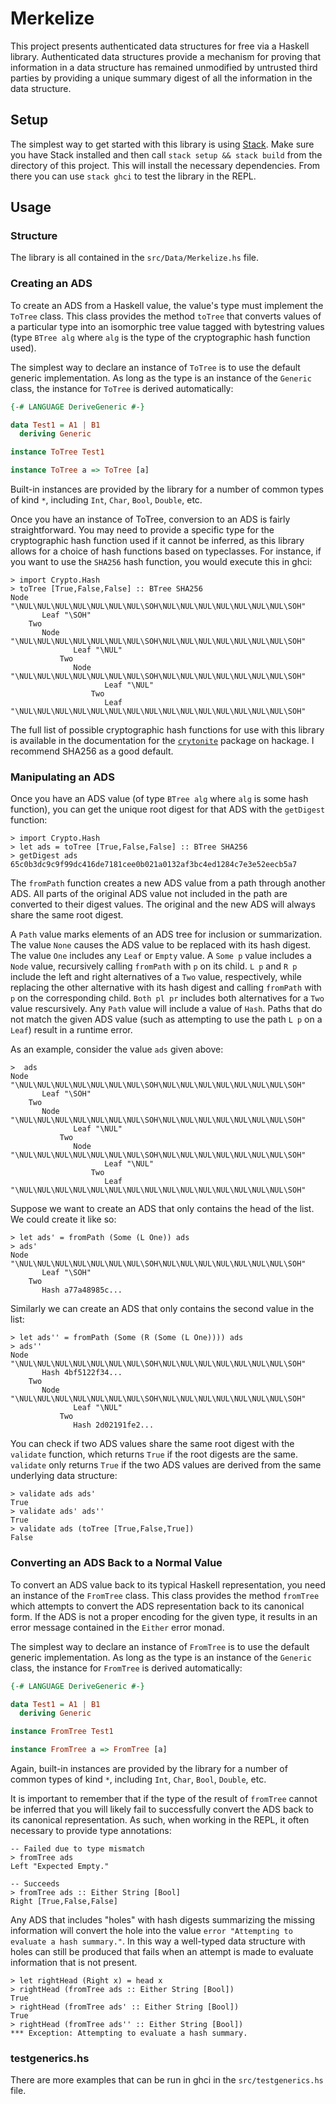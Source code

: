 # Merkelize

This project presents authenticated data structures for free via a Haskell library.
Authenticated data structures provide a mechanism for proving that information
in a data structure has remained unmodified by untrusted third parties by providing
a unique summary digest of all the information in the data structure.

## Setup

The simplest way to get started with this library is using [Stack](https://docs.haskellstack.org/en/stable/README/).
Make sure you have Stack installed and then call `stack setup && stack build`
from the directory of this project. This will install the necessary dependencies.
From there you can use `stack ghci` to test the library in the REPL.

## Usage

### Structure

The library is all contained in the `src/Data/Merkelize.hs` file.

### Creating an ADS

To create an ADS from a Haskell value, the value's type must implement the `ToTree`
class. This class provides the method `toTree` that converts values of a particular
type into an isomorphic tree value tagged with bytestring values (type `BTree alg`
where `alg` is the type of the cryptographic hash function used).

The simplest way to declare an instance of `ToTree` is to use the default generic
implementation. As long as the type is an instance of the `Generic` class, the
instance for `ToTree` is derived automatically:

```haskell
{-# LANGUAGE DeriveGeneric #-}

data Test1 = A1 | B1
  deriving Generic

instance ToTree Test1

instance ToTree a => ToTree [a]
```

Built-in instances are provided by the library for a number of common types
of kind `*`, including `Int`, `Char`, `Bool`, `Double`, etc.

Once you have an instance of ToTree, conversion to an ADS is fairly straightforward.
You may need to provide a specific type for the cryptographic hash function used
if it cannot be inferred, as this library allows for a choice of hash functions
based on typeclasses. For instance, if you want to use the `SHA256` hash function,
you would execute this in ghci:

```
> import Crypto.Hash
> toTree [True,False,False] :: BTree SHA256
Node "\NUL\NUL\NUL\NUL\NUL\NUL\NUL\SOH\NUL\NUL\NUL\NUL\NUL\NUL\NUL\SOH"
       Leaf "\SOH"
    Two
       Node "\NUL\NUL\NUL\NUL\NUL\NUL\NUL\SOH\NUL\NUL\NUL\NUL\NUL\NUL\NUL\SOH"
              Leaf "\NUL"
           Two
              Node "\NUL\NUL\NUL\NUL\NUL\NUL\NUL\SOH\NUL\NUL\NUL\NUL\NUL\NUL\NUL\SOH"
                     Leaf "\NUL"
                  Two
                     Leaf "\NUL\NUL\NUL\NUL\NUL\NUL\NUL\NUL\NUL\NUL\NUL\NUL\NUL\NUL\NUL\SOH"
```

The full list of possible cryptographic hash functions for use with this library
is available in the documentation for the
[`crytonite`](https://hackage.haskell.org/package/cryptonite-0.23/docs/Crypto-Hash-Algorithms.html)
package on hackage. I recommend SHA256 as a good default.

### Manipulating an ADS

Once you have an ADS value (of type `BTree alg` where `alg` is some hash function),
you can get the unique root digest for that ADS with the `getDigest` function:

```
> import Crypto.Hash
> let ads = toTree [True,False,False] :: BTree SHA256
> getDigest ads
65c0b3dc9c9f99dc416de7181cee0b021a0132af3bc4ed1284c7e3e52eecb5a7
```

The `fromPath` function creates a new ADS value from a path through another ADS.
All parts of the original ADS value not included in the path are converted to
their digest values. The original and the new ADS will always share the
same root digest.

A `Path` value marks elements of an ADS tree for inclusion or summarization. The
value `None` causes the ADS value to be replaced with its hash digest. The value
`One` includes any `Leaf` or `Empty` value. A `Some p` value includes a `Node` value,
recursively calling `fromPath` with `p` on its child. `L p` and `R p` include the left
and right alternatives of a `Two` value, respectively, while replacing the other
alternative with its hash digest and calling `fromPath` with `p` on the corresponding
child. `Both pl pr` includes both alternatives for a `Two` value rescursively.
Any `Path` value will include a value of `Hash`. Paths that do not match the given
ADS value (such as attempting to use the path `L p` on a `Leaf`) result in a runtime
error.

As an example, consider the value `ads` given above:

```
>  ads
Node "\NUL\NUL\NUL\NUL\NUL\NUL\NUL\SOH\NUL\NUL\NUL\NUL\NUL\NUL\NUL\SOH"
       Leaf "\SOH"
    Two
       Node "\NUL\NUL\NUL\NUL\NUL\NUL\NUL\SOH\NUL\NUL\NUL\NUL\NUL\NUL\NUL\SOH"
              Leaf "\NUL"
           Two
              Node "\NUL\NUL\NUL\NUL\NUL\NUL\NUL\SOH\NUL\NUL\NUL\NUL\NUL\NUL\NUL\SOH"
                     Leaf "\NUL"
                  Two
                     Leaf "\NUL\NUL\NUL\NUL\NUL\NUL\NUL\NUL\NUL\NUL\NUL\NUL\NUL\NUL\NUL\SOH"
```

Suppose we want to create an ADS that only contains the head of the list. We could
create it like so:

```
> let ads' = fromPath (Some (L One)) ads
> ads'
Node "\NUL\NUL\NUL\NUL\NUL\NUL\NUL\SOH\NUL\NUL\NUL\NUL\NUL\NUL\NUL\SOH"
       Leaf "\SOH"
    Two
       Hash a77a48985c...
```

Similarly we can create an ADS that only contains the second value in the list:

```
> let ads'' = fromPath (Some (R (Some (L One)))) ads
> ads''
Node "\NUL\NUL\NUL\NUL\NUL\NUL\NUL\SOH\NUL\NUL\NUL\NUL\NUL\NUL\NUL\SOH"
       Hash 4bf5122f34...
    Two
       Node "\NUL\NUL\NUL\NUL\NUL\NUL\NUL\SOH\NUL\NUL\NUL\NUL\NUL\NUL\NUL\SOH"
              Leaf "\NUL"
           Two
              Hash 2d02191fe2...

```

You can check if two ADS values share the same root digest with the `validate` function,
which returns `True` if the root digests are the same. `validate` only returns `True`
if the two ADS values are derived from the same underlying data structure:

```
> validate ads ads'
True
> validate ads' ads''
True
> validate ads (toTree [True,False,True])
False
```

### Converting an ADS Back to a Normal Value

To convert an ADS value back to its typical Haskell representation, you need an
instance of the `FromTree` class. This class provides the method `fromTree` which
attempts to convert the ADS representation back to its canonical form. If the ADS
is not a proper encoding for the given type, it results in an error message contained in
the `Either` error monad.

The simplest way to declare an instance of `FromTree` is to use the default generic
implementation. As long as the type is an instance of the `Generic` class, the
instance for `FromTree` is derived automatically:

```haskell
{-# LANGUAGE DeriveGeneric #-}

data Test1 = A1 | B1
  deriving Generic

instance FromTree Test1

instance FromTree a => FromTree [a]
```

Again, built-in instances are provided by the library for a number of common types
of kind `*`, including `Int`, `Char`, `Bool`, `Double`, etc.

It is important to remember that if the type of the result of `fromTree` cannot
be inferred that you will likely fail to successfully convert the ADS back to its
canonical representation. As such, when working in the REPL, it often necessary
to provide type annotations:

```
-- Failed due to type mismatch
> fromTree ads
Left "Expected Empty."

-- Succeeds
> fromTree ads :: Either String [Bool]
Right [True,False,False]
```

Any ADS that includes "holes" with hash digests summarizing the missing information
will convert the hole into the value `error "Attempting to evaluate a hash summary."`.
In this way a well-typed data structure with holes can still be produced that fails
when an attempt is made to evaluate information that is not present.

```
> let rightHead (Right x) = head x
> rightHead (fromTree ads :: Either String [Bool])
True
> rightHead (fromTree ads' :: Either String [Bool])
True
> rightHead (fromTree ads'' :: Either String [Bool])
*** Exception: Attempting to evaluate a hash summary.
```

### testgenerics.hs

There are more examples that can be run in ghci in the `src/testgenerics.hs` file.
